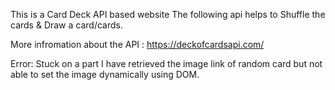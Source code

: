 This is a Card Deck API based website 
The following api helps to Shuffle the cards & Draw a card/cards.

More infromation about the API : https://deckofcardsapi.com/


Error:
Stuck on a part I have retrieved the image link of random card but not able to set the image dynamically using DOM.

